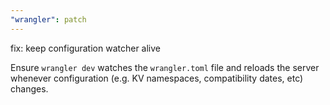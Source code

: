 ```yaml
---
"wrangler": patch
---
```


fix: keep configuration watcher alive

Ensure `wrangler dev` watches the `wrangler.toml` file and reloads the server whenever configuration (e.g. KV namespaces, compatibility dates, etc) changes.
